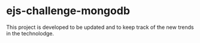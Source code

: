 # ejs-challenge-mongodb
This project is developed to be updated and to keep track of the new trends in the technolodge.
